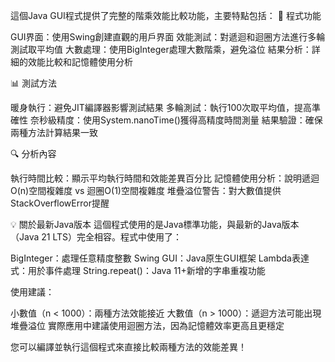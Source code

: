 這個Java GUI程式提供了完整的階乘效能比較功能，主要特點包括：
🎯 程式功能

GUI界面：使用Swing創建直觀的用戶界面
效能測試：對遞迴和迴圈方法進行多輪測試取平均值
大數處理：使用BigInteger處理大數階乘，避免溢位
結果分析：詳細的效能比較和記憶體使用分析

📊 測試方法

暖身執行：避免JIT編譯器影響測試結果
多輪測試：執行100次取平均值，提高準確性
奈秒級精度：使用System.nanoTime()獲得高精度時間測量
結果驗證：確保兩種方法計算結果一致

🔍 分析內容

執行時間比較：顯示平均執行時間和效能差異百分比
記憶體使用分析：說明遞迴O(n)空間複雜度 vs 迴圈O(1)空間複雜度
堆疊溢位警告：對大數值提供StackOverflowError提醒

💡 關於最新Java版本
這個程式使用的是Java標準功能，與最新的Java版本（Java 21 LTS）完全相容。程式中使用了：

BigInteger：處理任意精度整數
Swing GUI：Java原生GUI框架
Lambda表達式：用於事件處理
String.repeat()：Java 11+新增的字串重複功能

使用建議：

小數值（n < 1000）：兩種方法效能接近
大數值（n > 1000）：遞迴方法可能出現堆疊溢位
實際應用中建議使用迴圈方法，因為記憶體效率更高且更穩定

您可以編譯並執行這個程式來直接比較兩種方法的效能差異！